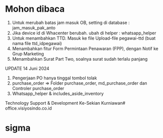 # Mohon dibaca

1. Untuk merubah batas jam masuk OB, setting di database : jam_masuk_pak_anto
2. Jika device id di Whacenter berubah. ubah di helper : whatsapp_helper
3. Untuk menambahkan TTD. Masuk ke file Upload-file pegawai-ttd (buat nama file ttd_idpegawai)
4. Menambahkan fitur Form Permintaan Penawaran (FPP), dengan Notif ke Grup Marketing
5. Menambahkan Surat Part Two, soalnya surat sudah terlalu panjang


UPDATE 14 Juni 2024
1. Pengerjaan PO hanya tinggal tombol tolak
2. purchase_order => Folder purchase_order, md_purchase_order dan Controler purchase_order
3. Whatsapp_helper & includes_aside_inventory


Technology Support & Development Ke-Sekian
Kurniawan# office.visiyosindo.co.id
# sigma
